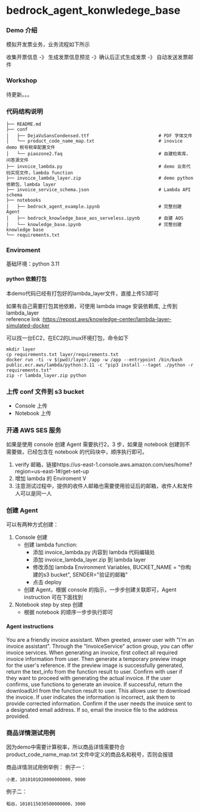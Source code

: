 # bedrock_agent_konwledege_base

### Demo 介绍
模拟开发票业务，业务流程如下所示<br>

收集开票信息 -》 生成发票信息预览 -》确认后正式生成发票 -》 自动发送发票邮件 <br>

### Workshop
待更新。。。

### 代码结构说明 
```
├── README.md
├── conf
│   ├── DejaVuSansCondensed.ttf                          # PDF 字体文件
│   └── product_code_name_map.txt                        # inovice demo 税号税率配置文件
│   └── piaozone2.faq                                    # 自建检索库，问答源文件
├── invoice_lambda.py                                    # demo 业务代码实现文件，lambda function
├── invoice_lambda_layer.zip                             # demo python 依赖包，lambda layer
├── invoice_service_schema.json                          # Lambda API schema
├── notebooks
│   ├── bedrock_agent_example.ipynb                      # 完整创建 Agent
│   ├── bedrock_knowledge_base_aos_serveless.ipynb       # 自建 AOS
│   └── knowledge_base.ipynb                             # 完整创建 knowledge base
└── requirements.txt
```

### Enviroment
基础环境：python 3.11

#### python 依赖打包
本demo代码已经有打包好的lambda_layer文件，直接上传S3即可

如果有自己需要打包其他依赖，可使用 lambda image 安装依赖库, 上传到 lambda_layer<br>
reference link :https://repost.aws/knowledge-center/lambda-layer-simulated-docker <br>

可以找一台EC2，在EC2的Linux环境打包，命令如下
```
mkdir layer
cp requirements.txt layer/requirements.txt
docker run -ti -v $(pwd)/layer:/app -w /app --entrypoint /bin/bash public.ecr.aws/lambda/python:3.11 -c "pip3 install --taget ./python -r requirements.txt"
zip -r lambda_layer.zip python
```

### 上传 conf 文件到 s3 bucket
- Console 上传
- Notebook 上传

### 开通 AWS SES 服务

如果是使用 console 创建 Agent 需要执行2，3 步，如果是 notebook 创建则不需要做，已经包含在 notebook 的代码块中，顺序执行即可。
1. verify 邮箱，链接https://us-east-1.console.aws.amazon.com/ses/home?region=us-east-1#/get-set-up
2. 增加 lambda 的 Enviroment V
3. 注意测试过程中，提供的收件人邮箱也需要使用验证后的邮箱，收件人和发件人可以是同一人


### 创建 Agent
可以有两种方式创建：
1. Console 创建
    - 创建 lambda function: 
        * 添加 invoice_lambda.py 内容到 lambda 代码编辑处
        * 添加 invoice_lambda_layer.zip 到 lambda layer
        * 修改添加 lambda Environment Variables, BUCKET_NAME = "你构建的s3 bucket", SENDER="验证的邮箱"
        * 点击 deploy
    - 创建 Agent，根据 console 的指示，一步步创建关联即可，Agent instruction 可在下面找到
2. Notebook step by step 创建
    - 根据 notebook 的顺序一步步执行即可

#### Agent instructions
You are a friendly invoice assistant. When greeted, answer user with "I'm an invoice assistant". Through the "InvoiceService" action group, you can offer invoice services. When generating an invoice, first collect all required invoice information from user. Then generate a temporary preview image for the user's reference. If the preview image is successfully generated, return the text_info from the function result to user. Confirm with user if they want to proceed with generating the actual invoice. If the user confirms, use functions to generate an invoice. If successful, return the downloadUrl from the function result to user. This allows user to download the invoice. If user indicates the information is incorrect, ask them to provide corrected information. Confirm if the user needs the invoice sent to a designated email address. If so, email the invoice file to the address provided.


### 商品详情测试用例
因为demo中需要计算税率，所以商品详情需要符合 product_code_name_map.txt 文件中定义的商品名和税号，否则会报错

商品详情测试用例举例：
例子一：
```
小麦，1010101020000000000，9000
```

例子二：
```
稻谷，1010115030500000000，3000
```
